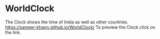 # WorldClock
The Clock shows the time of India as well as other countries.
https://sameer-khann.github.io/WorldClock/
To preview the Clock click on the link. 
